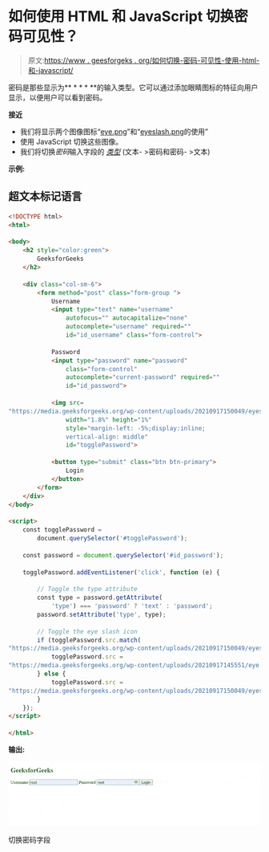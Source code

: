 # 如何使用 HTML 和 JavaScript 切换密码可见性？

> 原文:[https://www . geesforgeks . org/如何切换-密码-可见性-使用-html-和-javascript/](https://www.geeksforgeeks.org/how-to-toggle-password-visibility-using-html-and-javascript/)

密码是那些显示为** * * * **的输入类型。它可以通过添加眼睛图标的特征向用户显示，以便用户可以看到密码。

**接近**

*   我们将显示两个图像图标“[eye.png](https://media.geeksforgeeks.org/wp-content/uploads/20210917145551/eye-300x240.png)”和“[eyeslash.png](https://media.geeksforgeeks.org/wp-content/uploads/20210917150049/eyeslash-300x240.png)的使用”
*   使用 JavaScript 切换这些图像。
*   我们将切换*密码*输入字段的 [*类型*](https://www.geeksforgeeks.org/html-input-typepassword/) (文本- >密码和密码- >文本)

**示例:**

## 超文本标记语言

```html
<!DOCTYPE html>
<html>

<body>
    <h2 style="color:green">
        GeeksforGeeks
    </h2>

    <div class="col-sm-6">
        <form method="post" class="form-group ">
            Username
            <input type="text" name="username" 
                autofocus="" autocapitalize="none" 
                autocomplete="username" required=""
                id="id_username" class="form-control">

            Password
            <input type="password" name="password" 
                class="form-control" 
                autocomplete="current-password" required=""
                id="id_password">

            <img src=
"https://media.geeksforgeeks.org/wp-content/uploads/20210917150049/eyeslash-300x240.png"
                width="1.8%" height="1%" 
                style="margin-left: -5%;display:inline;
                vertical-align: middle" 
                id="togglePassword">

            <button type="submit" class="btn btn-primary">
                Login
            </button>
        </form>
    </div>
</body>

<script>
    const togglePassword = 
        document.querySelector('#togglePassword');

    const password = document.querySelector('#id_password');

    togglePassword.addEventListener('click', function (e) {

        // Toggle the type attribute
        const type = password.getAttribute(
            'type') === 'password' ? 'text' : 'password';
        password.setAttribute('type', type);

        // Toggle the eye slash icon
        if (togglePassword.src.match(
"https://media.geeksforgeeks.org/wp-content/uploads/20210917150049/eyeslash.png")) {
            togglePassword.src =
"https://media.geeksforgeeks.org/wp-content/uploads/20210917145551/eye.png";
        } else {
            togglePassword.src =
"https://media.geeksforgeeks.org/wp-content/uploads/20210917150049/eyeslash.png";
        }
    });
</script>

</html>
```

**输出:**

![](img/c3703b4db493c6aec386d9b035ae198a.png)

切换密码字段